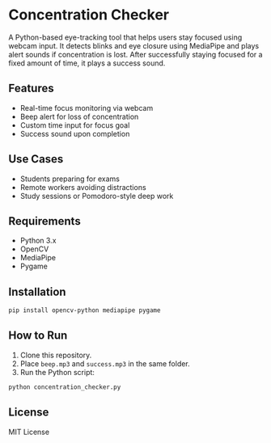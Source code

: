 # Concentration Checker

A Python-based eye-tracking tool that helps users stay focused using webcam input. It detects blinks and eye closure using MediaPipe and plays alert sounds if concentration is lost. After successfully staying focused for a fixed amount of time, it plays a success sound.

## Features
- Real-time focus monitoring via webcam
- Beep alert for loss of concentration
- Custom time input for focus goal
- Success sound upon completion

## Use Cases
- Students preparing for exams
- Remote workers avoiding distractions
- Study sessions or Pomodoro-style deep work

## Requirements
- Python 3.x
- OpenCV
- MediaPipe
- Pygame

## Installation
```bash
pip install opencv-python mediapipe pygame
```

## How to Run
1. Clone this repository.
2. Place `beep.mp3` and `success.mp3` in the same folder.
3. Run the Python script:
```bash
python concentration_checker.py
```

## License
MIT License

